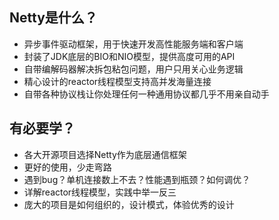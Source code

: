 ## Netty是什么？

+ 异步事件驱动框架，用于快速开发高性能服务端和客户端
+ 封装了JDK底层的BIO和NIO模型，提供高度可用的API
+ 自带编解码器解决拆包粘包问题，用户只用关心业务逻辑
+ 精心设计的reactor线程模型支持高并发海量连接
+ 自带各种协议栈让你处理任何一种通用协议都几乎不用亲自动手

## 有必要学？

+ 各大开源项目选择Netty作为底层通信框架
+ 更好的使用，少走弯路
+ 遇到bug？单机连接数上不去？性能遇到瓶颈？如何调优？
+ 详解reactor线程模型，实践中举一反三
+ 庞大的项目是如何组织的，设计模式，体验优秀的设计

